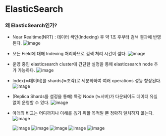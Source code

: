 # ElasticSearch

### 왜 ElasticSearch인가?

* Near Realtime(NRT) : 데이터 색인(Indexing) 후 약 1초 후부터 검색 결과에 반영된다.
  ![image](https://user-images.githubusercontent.com/77952321/157584498-bb9f89eb-037f-4d7e-a5f0-2e00a5c081b1.png)  
  
* 모든 Field에 대해 Indexing 처리하므로 검색 처리 시간이 짧다.
  ![image](https://user-images.githubusercontent.com/77952321/157584574-bde9b99c-5003-4cff-9bd8-b5ddbd81ae5e.png)
  
* 운영 중인 elasticsearch cluster에 간단한 설정을 통해 elasticsearch node 추가 가능하다.
  ![image](https://user-images.githubusercontent.com/77952321/157584680-d13e1dc5-fe88-4f4e-8f38-1cefc9fc64f7.png)
  
* Index(≒데이터)를 shards(≒조각)로 세분화하여 여러 operations 성능 향상된다.
  ![image](https://user-images.githubusercontent.com/77952321/157584934-554958e6-dfe8-48ba-8755-60fcd091816e.png)

* (Replica Shards를 설정을 통해) 특정 Node (≒서버)가 다운되어도 데이터 유실 없이 운영할 수 있다.
  ![image](https://user-images.githubusercontent.com/77952321/157585083-a73a6999-5b0f-46d9-806f-d2ffa9246c16.png)

* 아래의 비교는 어디까지나 이해를 돕기 위할 목적일 뿐 정확히 일치하지 않는다.
  ![image](https://user-images.githubusercontent.com/77952321/157595020-dc4fd670-ab89-48a8-857c-abec252de175.png) 
    
  ![image](https://user-images.githubusercontent.com/77952321/157595140-2b10ed55-0c48-4c55-866b-7533838cdf41.png)
  ![image](https://user-images.githubusercontent.com/77952321/157595272-8d81126e-1220-4b00-b202-31d38360c4ae.png)
  ![image](https://user-images.githubusercontent.com/77952321/157595219-380c3f9f-453e-49f8-b367-0a5f94f2b361.png)
  ![image](https://user-images.githubusercontent.com/77952321/157595327-3853ba8c-e887-49f4-b24c-8dec34d22501.png)
  ![image](https://user-images.githubusercontent.com/77952321/157595376-efa5b107-471f-4852-a141-f94945835859.png)
